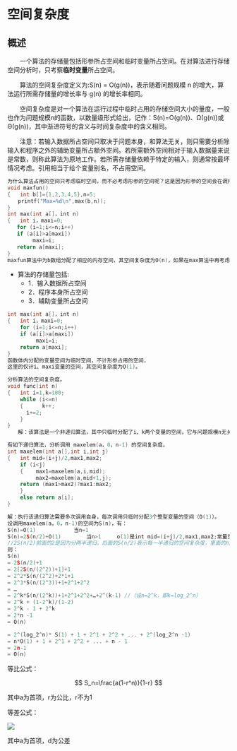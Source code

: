 # 空间复杂度

## 概述

　　一个算法的存储量包括形参所占空间和临时变量所占空间。在对算法进行存储空间分析时，只考察**临时变量**所占空间。

　　算法的空间复杂度定义为:S(n) = O(g(n))，表示随着问题规模 n 的增大，算法运行所需存储量的增长率与 g(n) 的增长率相同。

　　空间复杂度是对一个算法在运行过程中临时占用的存储空间大小的量度，一般也作为问题规模n的函数，以数量级形式给出，记作：S(n)=O(g(n))、Ω(g(n))或Θ(g(n))，其中渐进符号的含义与时间复杂度中的含义相同。

　　注意：若输入数据所占空间只取决于问题本身，和算法无关，则只需要分析除输入和程序之外的辅助变量所占额外空间。若所需额外空间相对于输入数据量来说是常数，则称此算法为原地工作。若所需存储量依赖于特定的输入，则通常按最坏情况考虑。引用相当于给个变量别名，不占用空间。

 ```c
为什么算法占用的空间只考虑临时空间，而不必考虑形参的空间呢？这是因为形参的空间会在调用该算法的算法中考虑，例如，以下maxfun算法调用max算法：
void maxfun()
{   int b[]={1,2,3,4,5},n=5;
　　printf("Max=%d\n",max(b,n));
}
int max(int a[]，int n)
{   int i，maxi=0;
    for (i=1;i<=n;i++)
    if (a[i]>a[maxi])
         maxi=i;
    return a[maxi];
}
maxfun算法中为b数组分配了相应的内存空间，其空间复杂度为O(n)，如果在max算法中再考虑形参a的空间，这样重复计算了占用的空间。
 ```



- 算法的存储量包括:
  - 1．输入数据所占空间
  - 2．程序本身所占空间
  - 3．辅助变量所占空间



```c
int max(int a[]，int n)
{   int i，maxi=0;
    for (i=1;i<=n;i++)
    if (a[i]>a[maxi])
         maxi=i;
    return a[maxi];
}
函数体内分配的变量空间为临时空间，不计形参占用的空间，
这里的仅计i、maxi变量的空间，其空间复杂度为O(1)。
```



```c
分析算法的空间复杂度。　　
void func(int n)
{   int i=1,k=100;
    while (i<=n)
    {      k++;
      i+=2;
    }
}
　　解：该算法是一个非递归算法，其中只临时分配了i、k两个变量的空间，它与问题规模n无关，所以其空间复杂度均为O(1)，即该算法为原时工作算法。
```

 

```c
有如下递归算法，分析调用 maxelem(a，0，n-1) 的空间复杂度。
int maxelem(int a[],int i,int j)
{   int mid=(i+j)/2,max1,max2;
    if (i<j)
    {    max1=maxelem(a,i,mid);
  　　　  max2=maxelem(a,mid+1,j);
    return (max1>max2)?max1:max2;
    }
    else return a[i];
}

解：执行该递归算法需要多次调用自身，每次调用只临时分配3个整型变量的空间（O(1)）。
设调用maxelem(a，0，n-1)的空间为S(n)，有：
S(n)=O(1)            当n=1
S(n)=2S(n/2)+O(1)        当n>1     o(1)是int mid=(i+j)/2,max1,max2;常量空间
//2S(n/2)前面的2是因为分两半递归，后面的S(n/2)表示每一半递归的空间复杂度，里面的n/2表示，每一半只递归一半的数
则：
S(n) 
= 2S(n/2)+1
= 2[2S(n/(2^2))+1]+1
= 2^2*S(n/(2^2)+2*1+1
= 2^3*S(n/(2^3))+1+2^1+2^2
= …
= 2^k*S(n/(2^k))+1+2^1+2^2+…+2^(k-1) //（设n=2^k，即k=log_2^n）
= 2^k + (1-2^k)/(1-2)
= 2^k - 1 + 2^k
= 2*n -1
= O(n)

= 2^(log_2^n)* S(1) + 1 + 2^1 + 2^2 + ... + 2^(log_2^n -1)
= n*O(1) + 1 + 2^1 + 2^2 + ... + n - 1
= 2n-1 
= O(n)
```

等比公式：

$$
S_n=\frac{a(1-r^n)}{1-r}
$$

其中a为首项，r为公比，r不为1

等差公式：

![](https://cdn.jsdelivr.net/gh/ZanderZhao/images/img2020/20200115191831.svg)



其中a为首项，d为公差





